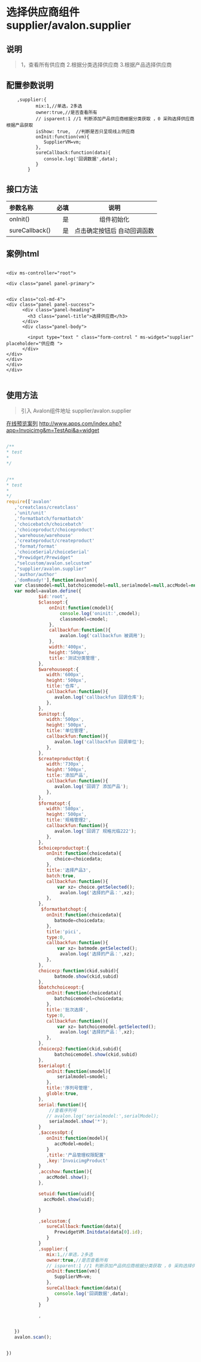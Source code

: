 # 选择供应商组件 supplier/avalon.supplier

## 说明

  > 1，查看所有供应商
  > 2.根据分类选择供应商
  > 3.根据产品选择供应商




## 配置参数说明
        ,supplier:{
               mix:1,//单选，2多选
               owner:true,//是否查看所有
               // isparent:1 //1 判断添加产品供应商根据分类获取 ，0 采购选择供应商根据产品获取
               isShow: true,  //判断是否只呈现线上供应商
               onInit:function(vm){
                  SupplierVM=vm;
               },
               sureCallback:function(data){
                  console.log('回调数据',data);
               }
            }


##  接口方法

| 参数名称      |    必填 | 说明  |
| :-------- | --------:| :--: |
|onInit()|是| 组件初始化  |
|sureCallback()|是| 点击确定按钮后  自动回调函数  |




## 案例html 


```

<div ms-controller="root">

<div class="panel panel-primary">


<div class="col-md-4">
<div class="panel panel-success">
      <div class="panel-heading">
        <h3 class="panel-title">选择供应商</h3>
      </div>
      <div class="panel-body">

        <input type="text " class="form-control " ms-widget="supplier"  placeholder="供应商 ">
      </div>
</div>
</div>
</div>
</div>


```


## 使用方法

  > 引入 Avalon组件地址 supplier/avalon.supplier

   [在线预览案列](http://www.apps.com/index.php?app=Invoicimg&m=TestApi&a=widget) http://www.apps.com/index.php?app=Invoicimg&m=TestApi&a=widget

``` javascript

/**
* test
* 
*/


/**
* test
* 
*/
require(['avalon'
   ,'creatclass/creatclass'
   ,'unit/unit'
   ,'formatbatch/formatbatch'
   ,'choicebatch/choicebatch'
   ,'choiceproduct/choiceproduct'
   ,'warehouse/warehouse'
   ,'createproduct/createproduct'
   ,'format/format'
   ,'choiceSerial/choiceSerial'
   ,"Prewidget/Prewidget"
   ,"selcustom/avalon.selcustom"
   ,"supplier/avalon.supplier"
   ,'author/author'
   ,'domReady!'],function(avalon){
   var classmodel=null,batchoicemodel=null,serialmodel=null,accModel=null,choice=[],batmode=[];
   var model=avalon.define({ 
   			$id:'root',
   			$classopt:{
   				onInit:function(cmodel){
   					console.log('oninit:',cmodel);
   					classmodel=cmodel;
   				},
   				callbackfun:function(){
   					avalon.log('callbackfun 被调用');
   				},
   				width:'400px',
   				height:'500px',
   				title:'测试分类管理',
   			},
            $warehouseopt:{
               width:'600px',
               height:'500px',
               title:'仓库',
               callbackfun:function(){
                  avalon.log('callbackfun 回调仓库');
               },
            },
            $unitopt:{
               width:'500px',
               height:'500px',
               title:'单位管理',
               callbackfun:function(){
                  avalon.log('callbackfun 回调单位');
               },
            },
            $createproductOpt:{
               width:'730px',
               height:'500px',
               title:'添加产品',
               callbackfun:function(){
                  avalon.log('回调了 添加产品');
               },
            },
            $formatopt:{
               width:'580px',
               height:'500px',
               title:'规格管理2',
               callbackfun:function(){
                  avalon.log('回调了 规格光临222');
               },
            },
            $choiceproductopt:{
               onInit:function(choicedata){
                  choice=choicedata;
               },
               title:'选择产品3',
               batch:true,
               callbackfun:function(){
                   var xz= choice.getSelected();
                    avalon.log('选择的产品：',xz);
               },
            },
             $formatbatchopt:{
               onInit:function(choicedata){
                  batmode=choicedata;
               },
               title:'pici',
               type:0,
               callbackfun:function(){
                   var xz= batmode.getSelected();
                    avalon.log('选择的产品：',xz);
               },
            },
            choicecp:function(ckid,subid){                 
                  batmode.show(ckid,subid)
            },
            $batchchoiceopt:{
               onInit:function(choicedata){
                  batchoicemodel=choicedata;
               },
               title:'批次选择',
               type:0,
               callbackfun:function(){
                   var xz= batchoicemodel.getSelected();
                    avalon.log('选择的产品：',xz);
               },
            },
            choicecp2:function(ckid,subid){                 
                  batchoicemodel.show(ckid,subid)
            },
            $serialopt:{
               onInit:function(smodel){
                   serialmodel=smodel;
               },
               title:'序列号管理',
               globle:true,
            },
            serial:function(){
                //查看序列号
               // avalon.log('serialmodel:',serialModel);
                serialmodel.show('*');
            }
            ,$accessOpt:{
               onInit:function(model){
                  accModel=model;
               }
               ,title:'产品管理权限配置'
               ,key:'InvoicimgProduct'
            }
            ,accshow:function(){
               accModel.show();
            },

            setuid:function(uid){
              accModel.show(uid);

            }

            ,selcustom:{
               sureCallback:function(data){
                  PrewidgetVM.Initdata(data[0].id);
               }
            }
            ,supplier:{
               mix:1,//单选，2多选
               owner:true,//是否查看所有
               // isparent:1 //1 判断添加产品供应商根据分类获取 ，0 采购选择供应商根据产品获取
               onInit:function(vm){
                  SupplierVM=vm;
               },
               sureCallback:function(data){
                  console.log('回调数据',data);
               }
            }

            ,


   })
   avalon.scan();


})





